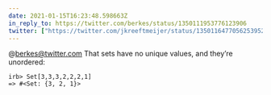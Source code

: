 ```yaml
---
date: 2021-01-15T16:23:48.598663Z
in_reply_to: https://twitter.com/berkes/status/1350111953776123906
twitter: ["https://twitter.com/jkreeftmeijer/status/1350116477056253952"]
---
```

@berkes@twitter.com That sets have no unique values, and they’re unordered:

    irb> Set[3,3,3,2,2,2,1]
    => #<Set: {3, 2, 1}>
